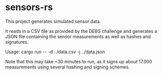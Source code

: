 # sensors-rs

This project generates simulated sensor data.

It reads in a CSV file as provided by the DEBS challenge and generates a JSON file containing the
sensor measurements as well as hashes and signatures.

Usage:
    cargo run -- -d ../data.csv -j ../data.json

Note that this may take ~30 minutes to run, as it signs up about 17.000 measurements using several
hashing and signing schemes.
